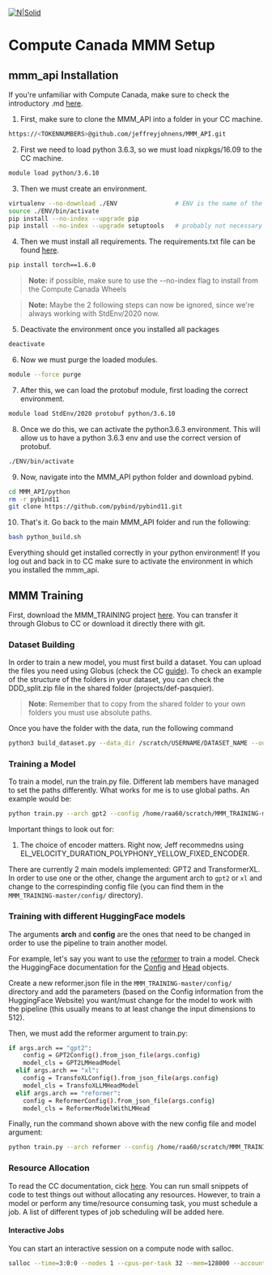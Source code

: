 [![N|Solid](https://drive.google.com/uc?export=view&id=1u4xiWN3s0PAii8zn3-qxJ7wn35tBOypY)](https://metacreation.net/category/projects/)

# Compute Canada MMM Setup
## mmm_api Installation

If you're unfamiliar with Compute Canada, make sure to check the introductory .md [here]().

1. First, make sure to clone the MMM_API into a folder in your CC machine.
```sh
https://<TOKENNUMBERS>@github.com/jeffreyjohnens/MMM_API.git
```
2. First we need to load python 3.6.3, so we must load nixpkgs/16.09 to the CC machine.
```sh
module load python/3.6.10
```
3. Then we must create an environment.
```sh
virtualenv --no-download ./ENV                # ENV is the name of the environment
source ./ENV/bin/activate
pip install --no-index --upgrade pip          
pip install --no-index --upgrade setuptools   # probably not necessary

```
4. Then we must install all requirements. The requirements.txt file can be found [here]().
```sh
pip install torch==1.6.0
```
> **Note:** if possible, make sure to use the --no-index flag to install from the Compute Canada Wheels

> **Note:** Maybe the 2 following steps can now be ignored, since we're always working with StdEnv/2020 now.

5. Deactivate the environment once you installed all packages
```sh
deactivate
```
6. Now we must purge the loaded modules.
```sh
module --force purge
```
7. After this, we can load the protobuf module, first loading the correct environment.
```sh
module load StdEnv/2020 protobuf python/3.6.10
```
8. Once we do this, we can activate the python3.6.3 environment. This will allow us to have a python 3.6.3 env and use the correct version of protobuf.
```sh
./ENV/bin/activate
```
9. Now, navigate into the MMM_API python folder and download pybind.
```sh
cd MMM_API/python
rm -r pybind11
git clone https://github.com/pybind/pybind11.git
```
10. That's it. Go back to the main MMM_API folder and run the following:
```sh
bash python_build.sh
```
Everything should get installed correctly in your python environment! If you log out and back in to CC make sure to activate the environment in which you installed the mmm_api.

## MMM Training

First, download the MMM_TRAINING project [here](https://gitlab.com/jeffreyjohnens/MMM_TRAINING/-/tree/master/). You can transfer it through Globus to CC or download it directly there with git.

### Dataset Building

In order to train a new model, you must first build a dataset. You can upload the files you need using Globus (check the CC [guide]()). To check an example of the structure of the folders in your dataset, you can check the DDD_split.zip file in the shared folder (projects/def-pasquier). 
> **Note**: Remember that to copy from the shared folder to your own folders you must use absolute paths.

Once you have the folder with the data, run the following command
```sh
python3 build_dataset.py --data_dir /scratch/USERNAME/DATASET_NAME --output /scratch/USERNAME/data.arr --nthreads 40 
```

### Training a Model

To train a model, run the train.py file. Different lab members have managed to set the paths differently. What works for me is to use global paths. An example would be:
```sh
python train.py --arch gpt2 --config /home/raa60/scratch/MMM_TRAINING-master/config/gpt2_tiny.json --encoding EL_VELOCITY_DURATION_POLYPHONY_YELLOW_FIXED_ENCODER --ngpu 4 --dataset /home/raa60/scratch/farrastest_NUM_BARS=4_OPZ_False.arr --batch_size 32 --label DELETE_ME
```
Important things to look out for:
1. The choice of encoder matters. Right now, Jeff recommedns using EL_VELOCITY_DURATION_POLYPHONY_YELLOW_FIXED_ENCODER.

There are currently 2 main models implemented: GPT2 and TransformerXL. In order to use one or the other, change the argument arch to `gpt2` or `xl` and change to the correspinding config file (you can find them in the `MMM_TRAINING-master/config/` directory).

### Training with different HuggingFace models

The arguments **arch** and **config** are the ones that need to be changed in order to use the pipeline to train another model.

For example, let's say you want to use the [reformer](https://huggingface.co/docs/transformers/model_doc/reformer) to train a model. Check the HuggingFace documentation for the [Config](https://huggingface.co/docs/transformers/model_doc/reformer#transformers.ReformerConfig) and [Head](https://huggingface.co/docs/transformers/model_doc/reformer#transformers.ReformerModelWithLMHead) objects. 

Create a new reformer.json file in the `MMM_TRAINING-master/config/` directory and add the parameters (based on the Config information from the HuggingFace Website) you want/must change for the model to work with the pipeline (this usually means to at least change the input dimensions to 512).

Then, we must add the reformer argument to train.py:

```sh
if args.arch == "gpt2":
    config = GPT2Config().from_json_file(args.config)
    model_cls = GPT2LMHeadModel
  elif args.arch == "xl":
    config = TransfoXLConfig().from_json_file(args.config)
    model_cls = TransfoXLLMHeadModel
  elif args.arch == "reformer":
    config = ReformerConfig().from_json_file(args.config)
    model_cls = ReformerModelWithLMHead
```

Finally, run the command shown above with the new config file and model argument:
```sh
python train.py --arch reformer --config /home/raa60/scratch/MMM_TRAINING-master/config/reformer.json --encoding EL_VELOCITY_DURATION_POLYPHONY_YELLOW_FIXED_ENCODER --ngpu 4 --dataset /home/raa60/scratch/farrastest_NUM_BARS=4_OPZ_False.arr --batch_size 32 --label DELETE_ME
```

### Resource Allocation

To read the CC documentation, cick [here](https://docs.alliancecan.ca/wiki/Running_jobs). You can run small snippets of code to test things out without allocating any resources. However, to train a model or perform any time/resource consuming task, you must schedule a job. A list of different types of job scheduling will be added here.

#### Interactive Jobs
You can start an interactive session on a compute node with salloc.
```sh
salloc --time=3:0:0 --nodes 1 --cpus-per-task 32 --mem=128000 --account=def-pasquier
```


